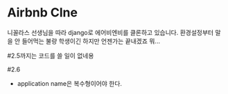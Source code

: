 # Airbnb Clne

니꼴라스 선생님을 따라 django로 에어비엔비를 클론하고 있습니다.
환경설정부터 말을 안 들어먹는 불량 학생이긴 하지만 언젠가는 끝내겠죠 뭐...

#2.5까지는 코드를 쓸 일이 없네용

#2.6

- application name은 복수형이어야 한다.
